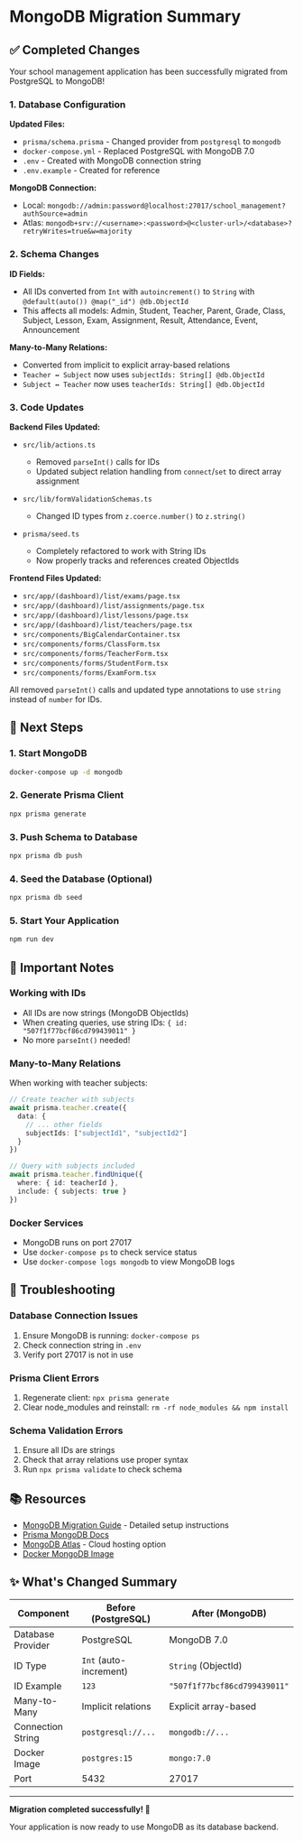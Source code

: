 # MongoDB Migration Summary

## ✅ Completed Changes

Your school management application has been successfully migrated from PostgreSQL to MongoDB!

### 1. Database Configuration

**Updated Files:**
- `prisma/schema.prisma` - Changed provider from `postgresql` to `mongodb`
- `docker-compose.yml` - Replaced PostgreSQL with MongoDB 7.0
- `.env` - Created with MongoDB connection string
- `.env.example` - Created for reference

**MongoDB Connection:**
- Local: `mongodb://admin:password@localhost:27017/school_management?authSource=admin`
- Atlas: `mongodb+srv://<username>:<password>@<cluster-url>/<database>?retryWrites=true&w=majority`

### 2. Schema Changes

**ID Fields:**
- All IDs converted from `Int` with `autoincrement()` to `String` with `@default(auto()) @map("_id") @db.ObjectId`
- This affects all models: Admin, Student, Teacher, Parent, Grade, Class, Subject, Lesson, Exam, Assignment, Result, Attendance, Event, Announcement

**Many-to-Many Relations:**
- Converted from implicit to explicit array-based relations
- `Teacher ↔ Subject` now uses `subjectIds: String[] @db.ObjectId`
- `Subject ↔ Teacher` now uses `teacherIds: String[] @db.ObjectId`

### 3. Code Updates

**Backend Files Updated:**
- `src/lib/actions.ts`
  - Removed `parseInt()` calls for IDs
  - Updated subject relation handling from `connect`/`set` to direct array assignment
  
- `src/lib/formValidationSchemas.ts`
  - Changed ID types from `z.coerce.number()` to `z.string()`
  
- `prisma/seed.ts`
  - Completely refactored to work with String IDs
  - Now properly tracks and references created ObjectIds

**Frontend Files Updated:**
- `src/app/(dashboard)/list/exams/page.tsx`
- `src/app/(dashboard)/list/assignments/page.tsx`
- `src/app/(dashboard)/list/lessons/page.tsx`
- `src/app/(dashboard)/list/teachers/page.tsx`
- `src/components/BigCalendarContainer.tsx`
- `src/components/forms/ClassForm.tsx`
- `src/components/forms/TeacherForm.tsx`
- `src/components/forms/StudentForm.tsx`
- `src/components/forms/ExamForm.tsx`

All removed `parseInt()` calls and updated type annotations to use `string` instead of `number` for IDs.

## 🚀 Next Steps

### 1. Start MongoDB
```bash
docker-compose up -d mongodb
```

### 2. Generate Prisma Client
```bash
npx prisma generate
```

### 3. Push Schema to Database
```bash
npx prisma db push
```

### 4. Seed the Database (Optional)
```bash
npx prisma db seed
```

### 5. Start Your Application
```bash
npm run dev
```

## 📝 Important Notes

### Working with IDs
- All IDs are now strings (MongoDB ObjectIds)
- When creating queries, use string IDs: `{ id: "507f1f77bcf86cd799439011" }`
- No more `parseInt()` needed!

### Many-to-Many Relations
When working with teacher subjects:
```typescript
// Create teacher with subjects
await prisma.teacher.create({
  data: {
    // ... other fields
    subjectIds: ["subjectId1", "subjectId2"]
  }
})

// Query with subjects included
await prisma.teacher.findUnique({
  where: { id: teacherId },
  include: { subjects: true }
})
```

### Docker Services
- MongoDB runs on port 27017
- Use `docker-compose ps` to check service status
- Use `docker-compose logs mongodb` to view MongoDB logs

## 🔧 Troubleshooting

### Database Connection Issues
1. Ensure MongoDB is running: `docker-compose ps`
2. Check connection string in `.env`
3. Verify port 27017 is not in use

### Prisma Client Errors
1. Regenerate client: `npx prisma generate`
2. Clear node_modules and reinstall: `rm -rf node_modules && npm install`

### Schema Validation Errors
1. Ensure all IDs are strings
2. Check that array relations use proper syntax
3. Run `npx prisma validate` to check schema

## 📚 Resources

- [MongoDB Migration Guide](./MONGODB_MIGRATION.md) - Detailed setup instructions
- [Prisma MongoDB Docs](https://www.prisma.io/docs/concepts/database-connectors/mongodb)
- [MongoDB Atlas](https://www.mongodb.com/cloud/atlas) - Cloud hosting option
- [Docker MongoDB Image](https://hub.docker.com/_/mongo)

## ✨ What's Changed Summary

| Component | Before (PostgreSQL) | After (MongoDB) |
|-----------|-------------------|-----------------|
| Database Provider | PostgreSQL | MongoDB 7.0 |
| ID Type | `Int` (auto-increment) | `String` (ObjectId) |
| ID Example | `123` | `"507f1f77bcf86cd799439011"` |
| Many-to-Many | Implicit relations | Explicit array-based |
| Connection String | `postgresql://...` | `mongodb://...` |
| Docker Image | `postgres:15` | `mongo:7.0` |
| Port | 5432 | 27017 |

---

**Migration completed successfully! 🎉**

Your application is now ready to use MongoDB as its database backend.
